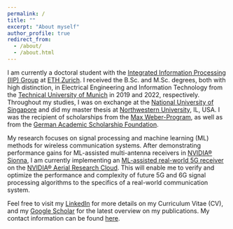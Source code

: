 ```yaml
---
permalink: /
title: ""
excerpt: "About myself"
author_profile: true
redirect_from: 
  - /about/
  - /about.html
---
```


I am currently a doctoral student with the [Integrated Information Processing (IIP) Group](https://iip.ethz.ch/) at [ETH Zurich](https://ethz.ch/en.html). I received the B.Sc. and M.Sc. degrees, both with high distinction, in Electrical Engineering and Information Technology from the [Technical University of Munich](https://www.tum.de/) in 2019 and 2022, respectively. Throughout my studies, I was on exchange at the [National University of Singapore](https://nus.edu.sg/) and did my master thesis at [Northwestern University](https://www.northwestern.edu/), IL, USA. I was the recipient of scholarships from the [Max Weber-Program](https://www.elitenetzwerk.bayern.de/start/foerderangebote/max-weber-programm), as well as from the [German Academic Scholarship Foundation](https://www.studienstiftung.de/).

My research focuses on signal processing and machine learning (ML) methods for wireless communication systems. After demonstrating performance gains for ML-assisted multi-antenna receivers in [NVIDIA&reg; Sionna](https://github.com/nvlabs/sionna), I am currently implementing an [ML-assisted real-world 5G receiver](https://iip.ethz.ch/research/real-world-5g-system.html) on the [NVIDIA&reg; Aerial Research Cloud](https://developer.nvidia.com/blog/introducing-aerial-research-cloud-for-innovations-in-5g-and-6g/). This will enable me to verify and optimize the performance and complexity of future 5G and 6G signal processing algorithms to the specifics of a real-world communication system.

Feel free to visit my [LinkedIn](https://www.linkedin.com/in/reinhard-wiesmayr/) for more details on my Curriculum Vitae (CV), and my [Google Scholar](https://scholar.google.com/citations?user=6S-b7aMAAAAJ&hl) for the latest overview on my publications. My contact information can be found [here](https://iis.ee.ethz.ch/people/person-detail.MzAxMjAz.TGlzdC8zOTg5LDk5MDE4ODk4MA==.html).
